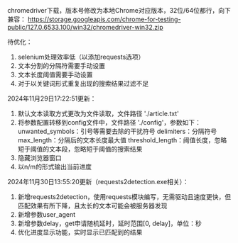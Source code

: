 chromedriver下载，版本号修改为本地Chrome对应版本，32位/64位都行，向下兼容：
https://storage.googleapis.com/chrome-for-testing-public/127.0.6533.100/win32/chromedriver-win32.zip

待优化：
1. selenium处理效率低（以添加requests选项）
2. 文本分割的分隔符需要手动设置
3. 文本长度阈值需要手动设置
4. 对于以关键词形式重复出现的搜索结果过滤不足

2024年11月29日17:22:51更新：
1. 默认文本读取方式更改为文件读取，文件路径 './article.txt'
2. 将参数配置转移到config文件中，文件路径 './config'，参数如下： 
   unwanted_symbols：引号等需要去除的干扰符号
   delimiters：分隔符号
   max_length：分隔后的文本长度最大值
   threshold_length：阈值长度，忽略短于阈值的文本段，忽略短于阈值的搜索结果
3. 隐藏浏览器窗口
4. 以n/m的形式输出当前进度

2024年11月30日13:55:20更新（requests2detection.exe相关）：
1. 新增requests2detection，使用requests模块编写，无需驱动且速度更快，但匹配效果有所下降，且太长的文本可能会被服务器发现
2. 新增参数user_agent
3. 新增参数delay，get申请随机延时，延时范围[0, delay]，单位：秒
4. 优化进度显示功能，实时显示已匹配到的结果
